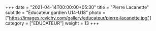 +++
date = "2021-04-14T00:00:00+05:30"
title = "Pierre Lacanette"
subtitle = "Éducateur gardien U14-U18"
photo = ["https://images.rcvichy.com/gallery/educateur/pierre-lacanette.jpg"]
category = ["EDUCATEUR"]
weight = 13
+++ 

